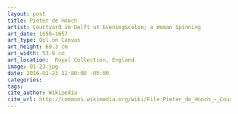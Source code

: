 ```yaml
---
layout: post
title: Pieter de Hooch
artist: Courtyard in Delft at Evening&colon; a Woman Spinning
art_date: 1656–1657
art_type: Oil on Canvas
art_height: 69.3 cm
art_width: 53.8 cm
art_location:  Royal Collection, England
image: 01-23.jpg
date: 2016-01-23 12:00:00 -05:00
categories:
tags:
cite_author: Wikipedia
cite_url: http://commons.wikimedia.org/wiki/File:Pieter_de_Hooch_-_Courtyard_in_Delft_at_Evening-_a_Woman_Spinning_-_Google_Art_Project.jpg
---
```


